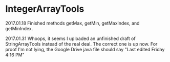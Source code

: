 # IntegerArrayTools
2017.01.18 Finished methods getMax, getMin, getMaxIndex, and getMinIndex.

2017.01.31 Whoops, it seems I uploaded an unfinished draft of StringArrayTools instead of the real deal. The correct one is up now. For proof I'm not lying, the Google Drive java file should say "Last edited Friday 4:16 PM"

